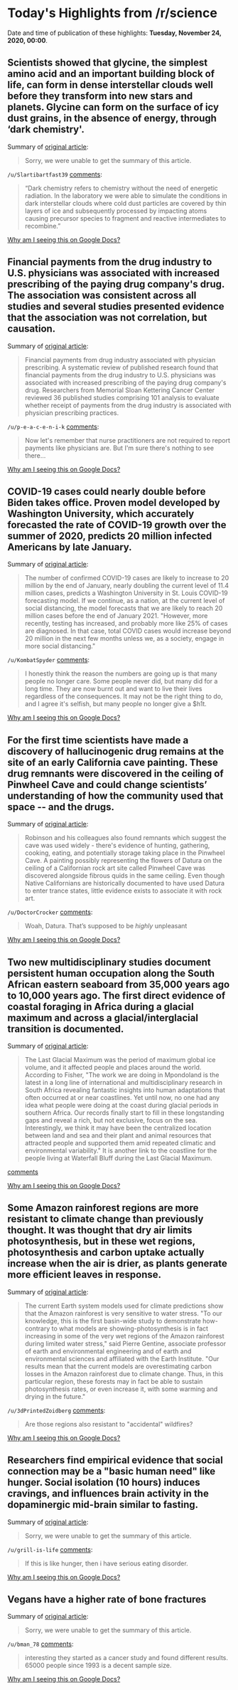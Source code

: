 # Today's Highlights from /r/science

Date and time of publication of these highlights: **Tuesday, November 24, 2020, 00:00**.

## Scientists showed that glycine, the simplest amino acid and an important building block of life, can form in dense interstellar clouds well before they transform into new stars and planets. Glycine can form on the surface of icy dust grains, in the absence of energy, through ‘dark chemistry'.

Summary of [original article](https://www.qmul.ac.uk/media/news/2020/se/building-blocks-of-life-can-form-long-before-stars.html):

> Sorry, we were unable to get the summary of this article.

`/u/Slartibartfast39` [comments](https://www.reddit.com/r/science/comments/jzoo7j/scientists_showed_that_glycine_the_simplest_amino/):

> “Dark chemistry refers to chemistry without the need of energetic radiation. In the laboratory we were able to simulate the conditions in dark interstellar clouds where cold dust particles are covered by thin layers of ice and subsequently processed by impacting atoms causing precursor species to fragment and reactive intermediates to recombine.”

[Why am I seeing this on Google Docs?](https://docs.google.com/document/d/1Dc6We63vOXIZsc0op-Bt4abqkYjXzOigalQqFxmvvbM/edit?usp=sharing)

## Financial payments from the drug industry to U.S. physicians was associated with increased prescribing of the paying drug company's drug. The association was consistent across all studies and several studies presented evidence that the association was not correlation, but causation.

Summary of [original article](https://www.eurekalert.org/pub_releases/2020-11/acop-fpf111720.php):

> Financial payments from drug industry associated with physician prescribing. A systematic review of published research found that financial payments from the drug industry to U.S. physicians was associated with increased prescribing of the paying drug company's drug. Researchers from Memorial Sloan Kettering Cancer Center reviewed 36 published studies comprising 101 analysis to evaluate whether receipt of payments from the drug industry is associated with physician prescribing practices.

`/u/p-e-a-c-e-n-i-k` [comments](https://www.reddit.com/r/science/comments/jzt0l4/financial_payments_from_the_drug_industry_to_us/):

> Now let's remember that nurse practitioners are not required to report payments like physicians are. But I'm sure there's nothing to see there...

[Why am I seeing this on Google Docs?](https://docs.google.com/document/d/1Dc6We63vOXIZsc0op-Bt4abqkYjXzOigalQqFxmvvbM/edit?usp=sharing)

## COVID-19 cases could nearly double before Biden takes office. Proven model developed by Washington University, which accurately forecasted the rate of COVID-19 growth over the summer of 2020, predicts 20 million infected Americans by late January.

Summary of [original article](https://source.wustl.edu/2020/11/covid-19-cases-could-nearly-double-before-biden-takes-office/):

> The number of confirmed COVID-19 cases are likely to increase to 20 million by the end of January, nearly doubling the current level of 11.4 million cases, predicts a Washington University in St. Louis COVID-19 forecasting model. If we continue, as a nation, at the current level of social distancing, the model forecasts that we are likely to reach 20 million cases before the end of January 2021. "However, more recently, testing has increased, and probably more like 25% of cases are diagnosed. In that case, total COVID cases would increase beyond 20 million in the next few months unless we, as a society, engage in more social distancing."

`/u/KombatSpyder` [comments](https://www.reddit.com/r/science/comments/jzgtlf/covid19_cases_could_nearly_double_before_biden/):

> I honestly think the reason the numbers are going up is that many people no longer care. Some people never did, but many did for a long time. They are now burnt out and want to live their lives regardless of the consequences. It may not be the right thing to do, and I agree it's selfish, but many people no longer give a $h1t.

[Why am I seeing this on Google Docs?](https://docs.google.com/document/d/1Dc6We63vOXIZsc0op-Bt4abqkYjXzOigalQqFxmvvbM/edit?usp=sharing)

## For the first time scientists have made a discovery of hallucinogenic drug remains at the site of an early California cave painting. These drug remnants were discovered in the ceiling of Pinwheel Cave and could change scientists’ understanding of how the community used that space -- and the drugs.

Summary of [original article](https://www.inverse.com/innovation/native-californian-rock-art-hallucinogens):

> Robinson and his colleagues also found remnants which suggest the cave was used widely - there's evidence of hunting, gathering, cooking, eating, and potentially storage taking place in the Pinwheel Cave. A painting possibly representing the flowers of Datura on the ceiling of a Californian rock art site called Pinwheel Cave was discovered alongside fibrous quids in the same ceiling. Even though Native Californians are historically documented to have used Datura to enter trance states, little evidence exists to associate it with rock art.

`/u/DoctorCrocker` [comments](https://www.reddit.com/r/science/comments/jzpeak/for_the_first_time_scientists_have_made_a/):

> Woah, Datura. That’s supposed to be *highly* unpleasant

[Why am I seeing this on Google Docs?](https://docs.google.com/document/d/1Dc6We63vOXIZsc0op-Bt4abqkYjXzOigalQqFxmvvbM/edit?usp=sharing)

## Two new multidisciplinary studies document persistent human occupation along the South African eastern seaboard from 35,000 years ago to 10,000 years ago. The first direct evidence of coastal foraging in Africa during a glacial maximum and across a glacial/interglacial transition is documented.

Summary of [original article](https://www.eurekalert.org/pub_releases/2020-11/asu-apr112320.php):

> The Last Glacial Maximum was the period of maximum global ice volume, and it affected people and places around the world. According to Fisher, "The work we are doing in Mpondoland is the latest in a long line of international and multidisciplinary research in South Africa revealing fantastic insights into human adaptations that often occurred at or near coastlines. Yet until now, no one had any idea what people were doing at the coast during glacial periods in southern Africa. Our records finally start to fill in these longstanding gaps and reveal a rich, but not exclusive, focus on the sea. Interestingly, we think it may have been the centralized location between land and sea and their plant and animal resources that attracted people and supported them amid repeated climatic and environmental variability." It is another link to the coastline for the people living at Waterfall Bluff during the Last Glacial Maximum.

[comments](https://www.reddit.com/r/science/comments/jzw28b/two_new_multidisciplinary_studies_document/)

[Why am I seeing this on Google Docs?](https://docs.google.com/document/d/1Dc6We63vOXIZsc0op-Bt4abqkYjXzOigalQqFxmvvbM/edit?usp=sharing)

## Some Amazon rainforest regions are more resistant to climate change than previously thought. It was thought that dry air limits photosynthesis, but in these wet regions, photosynthesis and carbon uptake actually increase when the air is drier, as plants generate more efficient leaves in response.

Summary of [original article](https://www.engineering.columbia.edu/press-releases/gentine-climate-change-rainforest-regions):

> The current Earth system models used for climate predictions show that the Amazon rainforest is very sensitive to water stress. "To our knowledge, this is the first basin-wide study to demonstrate how-contrary to what models are showing-photosynthesis is in fact increasing in some of the very wet regions of the Amazon rainforest during limited water stress," said Pierre Gentine, associate professor of earth and environmental engineering and of earth and environmental sciences and affiliated with the Earth Institute. "Our results mean that the current models are overestimating carbon losses in the Amazon rainforest due to climate change. Thus, in this particular region, these forests may in fact be able to sustain photosynthesis rates, or even increase it, with some warming and drying in the future."

`/u/3dPrintedZoidberg` [comments](https://www.reddit.com/r/science/comments/jzs9xf/some_amazon_rainforest_regions_are_more_resistant/):

> Are those regions also resistant to "accidental" wildfires?

[Why am I seeing this on Google Docs?](https://docs.google.com/document/d/1Dc6We63vOXIZsc0op-Bt4abqkYjXzOigalQqFxmvvbM/edit?usp=sharing)

## Researchers find empirical evidence that social connection may be a "basic human need" like hunger. Social isolation (10 hours) induces cravings, and influences brain activity in the dopaminergic mid-brain similar to fasting.

Summary of [original article](https://www.inverse.com/mind-body/brain-study-social-connection-basic-human-need):

> Sorry, we were unable to get the summary of this article.

`/u/grill-is-life` [comments](https://www.reddit.com/r/science/comments/jzkc2x/researchers_find_empirical_evidence_that_social/):

> If this is like hunger, then i have serious eating disorder.

[Why am I seeing this on Google Docs?](https://docs.google.com/document/d/1Dc6We63vOXIZsc0op-Bt4abqkYjXzOigalQqFxmvvbM/edit?usp=sharing)

## Vegans have a higher rate of bone fractures

Summary of [original article](https://bmcmedicine.biomedcentral.com/articles/10.1186/s12916-020-01815-3):

> Sorry, we were unable to get the summary of this article.

`/u/bman_78` [comments](https://www.reddit.com/r/science/comments/jzp209/vegans_have_a_higher_rate_of_bone_fractures/):

> interesting they started as a cancer study and found different results.   65000 people since 1993 is a decent sample size.

[Why am I seeing this on Google Docs?](https://docs.google.com/document/d/1Dc6We63vOXIZsc0op-Bt4abqkYjXzOigalQqFxmvvbM/edit?usp=sharing)

